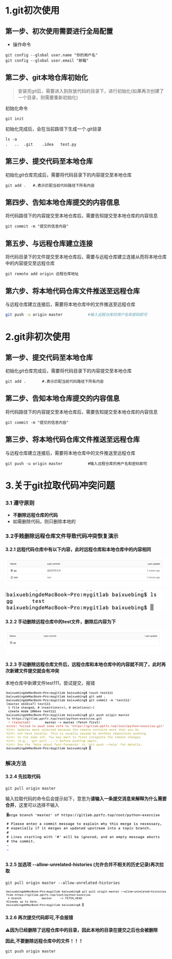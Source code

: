 # 1.git初次使用

## 第一步、初次使用需要进行全局配置

- 操作命令

```shell
git config --global user.name "你的用户名"
git config --global user.email "邮箱"
```



## 第二步、git本地仓库初始化

> 安装完git后，需要进入到存放代码的目录下，进行初始化(如果再次创建了一个目录，则需要重新初始化)

初始化命令

```shell
git init
```

初始化完成后，会在当前路径下生成一个.git目录

```shell
ls -a
.	..	.git	.idea	test.py
```



## 第三步、提交代码至本地仓库

初始化git仓库完成后，需要将代码目录下的内容提交至本地仓库

```shell
git add .	#.表示匹配当前代码路径下所有内容	
```



## 第四步、告知本地仓库提交的内容信息

将代码路径下的内容提交至本地仓库后，需要告知提交至本地仓库的内容信息

```shell
git commit -m "提交的信息内容"
```



## 第五步、与远程仓库建立连接

将代码目录下的文件提交至本地仓库后，需要与远程仓库建立连接从而将本地仓库中的内容提交至远程仓库

```shell
git remote add origin 远程仓库地址
```



## 第六步、将本地代码仓库文件推送至远程仓库

与远程仓库建立连接后，需要将本地仓库中的文件推送至远程仓库

```sh
git push -u origin master			#输入远程仓库的用户名和密码即可
```





# 2.git非初次使用

## 第一步、提交代码至本地仓库

初始化git仓库完成后，需要将代码目录下的内容提交至本地仓库

```shell
git add .  		#.表示匹配当前代码路径下所有内容					
```



## 第二步、告知本地仓库提交的内容信息

将代码路径下的内容提交至本地仓库后，需要告知提交至本地仓库的内容信息

```shell
git commit -m "提交的信息内容"
```



## 第三步、将本地代码仓库文件推送至远程仓库

与远程仓库建立连接后，需要将本地仓库中的文件推送至远程仓库

```shell
git push -u origin master			#输入远程仓库的用户名和密码即可
```





# 3.关于git拉取代码冲突问题

### 3.1 遵守原则

- **不删除远程仓库的代码**
- 如需删除代码，则只删除本地的





### **3.2手贱删除远程仓库文件导致代码冲突**恢复演示

#### 3.2.1 远程代码仓库中有以下内容，此时远程仓库和本地仓库中的内容相同

![image-20191008123655225](git初次使用简单记录.assets/image-20191008123655225.png)

![image-20191008123635381](git初次使用简单记录.assets/image-20191008123635381.png)



#### 3.2.2 手动删除远程仓库中的test文件，删除后内容为下

![image-20191008123858024](git初次使用简单记录.assets/image-20191008123858024.png)

#### 3.2.3 手动删除远程仓库文件后，远程仓库和本地仓库中的内容就不同了，此时再次新建文件提交就会有冲突

本地仓库中新建文件test111，尝试提交，报错

![image-20191008124018538](git初次使用简单记录.assets/image-20191008124018538.png)



### 解决方法

#### 3.2.4 先拉取代码

```shell
git pull origin master
```

输入拉取代码的命令后会提示如下，意思为**请输入一条提交消息来解释为什么需要合并**，这里可以选择不输入

![image-20191008124144223](git初次使用简单记录.assets/image-20191008124144223.png)

#### 3.2.5 加选项 --allow-unrelated-histories (允许合并不相关的历史记录)再次拉取

```shell
git pull origin master --allow-unrelated-histories
```

![image-20191008124228621](git初次使用简单记录.assets/image-20191008124228621.png)



#### 3.2.6 再次提交代码即可,不会报错

⚠️**因为已经删除了远程仓库中的目录，因此本地的目录在提交之后也会被删除**

**因此,不要删除远程仓库中的文件！！！**

```shell
git push origin master
```



